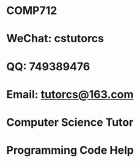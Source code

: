 # COMP712

# WeChat: cstutorcs

# QQ: 749389476

# Email: tutorcs@163.com

# Computer Science Tutor

# Programming Code Help
